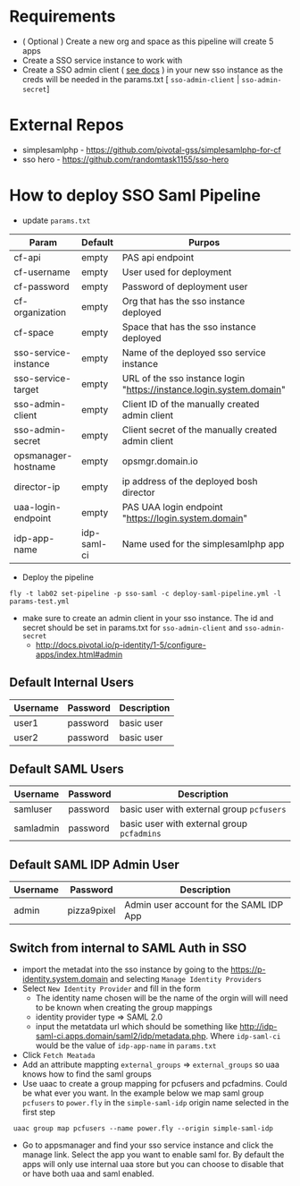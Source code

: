 # Requirements

* ( Optional ) Create a new org and space as this pipeline will create 5 apps
* Create a SSO service instance to work with
* Create a SSO admin client ( [see docs](http://docs.pivotal.io/p-identity/1-5/configure-apps/index.html#admin) ) in your new sso instance as the creds will be needed in the params.txt [ `sso-admin-client` | `sso-admin-secret`]


# External Repos

* simplesamlphp - https://github.com/pivotal-gss/simplesamlphp-for-cf
* sso hero - https://github.com/randomtask1155/sso-hero

# How to deploy SSO Saml Pipeline

* update `params.txt`

| Param  | Default  | Purpos  |
|---|---|---|
|cf-api   | empty  | PAS api endpoint  |
|cf-username   |empty   | User used for deployment  |
|cf-password   |empty   | Password of deployment user  |
|cf-organization   |empty   | Org that has the sso instance deployed  |
|cf-space   |empty   |  Space that has the sso instance deployed |
|sso-service-instance   | empty  | Name of the deployed sso service instance  |
|sso-service-target   |empty   | URL of the sso instance login "https://instance.login.system.domain"  |
|sso-admin-client   |empty   | Client ID of the manually created admin client  |
|sso-admin-secret   |empty   | Client secret of the manually created admin client   |
|opsmanager-hostname   | empty  | opsmgr.domain.io  |
|director-ip   | empty  | ip address of the deployed bosh director  |
|uaa-login-endpoint   |empty   |  PAS UAA login endpoint "https://login.system.domain" |
|idp-app-name   |idp-saml-ci   |  Name used for the simplesamlphp app |


* Deploy the pipeline

```
fly -t lab02 set-pipeline -p sso-saml -c deploy-saml-pipeline.yml -l params-test.yml
```

* make sure to create an admin client in your sso instance.  The id and secret should be set in params.txt for `sso-admin-client` and `sso-admin-secret`
  * http://docs.pivotal.io/p-identity/1-5/configure-apps/index.html#admin


## Default Internal Users

| Username  | Password | Description  |
|---|---|---|
|user1   |password   |  basic user |
|user2   |password   |  basic user |


## Default SAML Users

| Username  | Password | Description  |
|---|---|---|
|samluser   |password   |  basic user with external group `pcfusers` |
|samladmin   |password   |  basic user with external group `pcfadmins` |

## Default SAML IDP Admin User
| Username  | Password | Description  |
|---|---|---|
|admin   |pizza9pixel   |  Admin user account for the SAML IDP App |



## Switch from internal to SAML Auth in SSO

* import the metadat into the sso instance by going to the https://p-identity.system.domain and selecting `Manage Identity Providers`
* Select `New Identity Provider` and fill in the form
  * The identity name chosen will be the name of the orgin will will need to be known when creating the group mappings
  * identity provider type => SAML 2.0
  * input the metatdata url which should be something like http://idp-saml-ci.apps.domain/saml2/idp/metadata.php.  Where `idp-saml-ci` would be the value of `idp-app-name` in `params.txt`
* Click `Fetch Meatada`
* Add an attribute mappting `external_groups` => `external_groups` so uaa knows how to find the saml groups
* Use uaac to create a group mapping for pcfusers and pcfadmins.  Could be what ever you want.  In the example below we map saml group `pcfusers` to `power.fly` in the `simple-saml-idp` origin name selected in the first step

```
 uaac group map pcfusers --name power.fly --origin simple-saml-idp
```

* Go to appsmanager and find your sso service instance and click the manage link.  Select the app you want to enable saml for.  By default the apps will only use internal uaa store but you can choose to disable that or have both uaa and saml enabled. 




